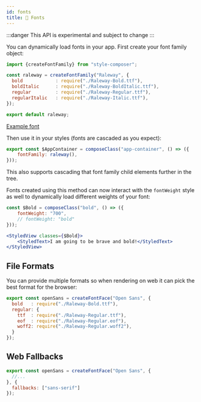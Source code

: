 ```yaml
---
id: fonts
title: 🚧 Fonts
---
```


:::danger
This API is experimental and subject to change
:::

You can dynamically load fonts in your app. First create your font family object:

```jsx title="assets/fonts/raleway/index.js"
import {createFontFamily} from "style-composer";

const raleway = createFontFamily("Raleway", {
  bold            : require("./Raleway-Bold.ttf"),
  boldItalic      : require("./Raleway-BoldItalic.ttf"),
  regular         : require("./Raleway-Regular.ttf"),
  regularItalic   : require("./Raleway-Italic.ttf"),
});

export default raleway;
```

[Example font](https://github.com/Censkh/style-composer/blob/master/example/assets/fonts/raleway/index.ts)

Then use it in your styles (fonts are cascaded as you expect):

```jsx title="app-container.js"
export const $AppContainer = composeClass("app-container", () => ({
    fontFamily: raleway(),
}));
```

This also supports cascading that font family child elements further in the tree.

Fonts created using this method can now interact with the `fontWeight` style as well to dynamically load different weights of your font:

```jsx
const $Bold = composeClass("bold", () => ({
    fontWeight: "700",
    // fontWeight: "bold"
}));

<StyledView classes={$Bold}>
    <StyledText>I am going to be brave and bold!</StyledText>
</StyledView>
```

## File Formats

You can provide multiple formats so when rendering on web it can pick the best format for the browser:

```jsx
export const openSans = createFontFace("Open Sans", {
  bold   : require("./Raleway-Bold.ttf"),
  regular: {
    ttf  : require("./Raleway-Regular.ttf"),
    eof  : require("./Raleway-Regular.eof"),
    woff2: require("./Raleway-Regular.woff2"),
  }
});
```

## Web Fallbacks

```jsx
export const openSans = createFontFace("Open Sans", {
  //...
}, {
  fallbacks: ["sans-serif"]
});
```
